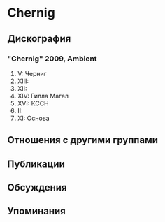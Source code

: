 # Chernig



## Дискография

### "Chernig" 2009, Ambient

1. V: Черниг
2. XIII:
3. XII:
4. XIV: Гилла Магал
5. XVI: КССН
6. II:
7. XI: Основа


## Отношения с другими группами


## Публикации


## Обсуждения


## Упоминания

